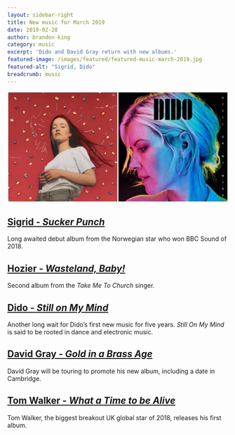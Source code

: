 ```yaml
---
layout: sidebar-right
title: New music for March 2019
date: 2019-02-28
author: brandon-king
category: music
excerpt: 'Dido and David Gray return with new albums.'
featured-image: /images/featured/featured-music-march-2019.jpg
featured-alt: "Sigrid, Dido"
breadcrumb: music
---
```


![Sigrid, Dido](/images/featured/featured-music-march-2019.jpg)

## [Sigrid - <cite>Sucker Punch</cite>](https://suffolk.spydus.co.uk/cgi-bin/spydus.exe/ENQ/OPAC/BIBENQ?BRN=2537218)

Long awaited debut album from the Norwegian star who won BBC Sound of 2018.

## [Hozier - <cite>Wasteland, Baby!</cite>](https://suffolk.spydus.co.uk/cgi-bin/spydus.exe/ENQ/OPAC/BIBENQ?BRN=2553060)

Second album from the <cite>Take Me To Church</cite> singer.

## [Dido - <cite>Still on My Mind</cite>](https://suffolk.spydus.co.uk/cgi-bin/spydus.exe/ENQ/OPAC/BIBENQ?BRN=2522306)

Another long wait for Dido’s first new music for five years. <cite>Still On My Mind</cite> is said to be rooted in dance and electronic music.

## [David Gray - <cite>Gold in a Brass Age</cite>](https://suffolk.spydus.co.uk/cgi-bin/spydus.exe/ENQ/OPAC/BIBENQ?BRN=2517525)

David Gray will be touring to promote his new album, including a date in Cambridge.

## [Tom Walker - <cite>What a Time to be Alive</cite>](https://suffolk.spydus.co.uk/cgi-bin/spydus.exe/ENQ/OPAC/BIBENQ?BRN=2452448)

Tom Walker, the biggest breakout UK global star of 2018, releases his first album.
